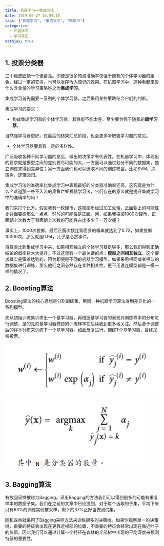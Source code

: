 ```yaml
---
title: 机器学习——集成方法
date: 2019-06-27 16:04:10
tags: ["机器学习", "集成学习", "西瓜书"]
categories:
  - 机器学习
  - 学习笔记
mathjax: true
---
```

## 1. 投票分类器

三个臭皮匠顶一个诸葛亮。即便是很多预测准确率仅强于随机的个体学习器的组合，经过一定的安排，也可以发挥令人惊讶的效果。在机器学习中，这种看起来没什么含金量的学习策略称之为**集成学习**。

集成学习首先需要一系列的个体学习器。之后采用某些策略结合它们的判断。

集成学习的要求：

- 构成集成学习器的个体学习器，其性能不能太差，至少要为强于随机的**弱学习器**。

当然强学习器更好。在最后的结果汇总阶段，也会更多听取强学习器的意见。

- 个体学习器要具有一定的多样性。

广泛吸收各种不同学习器的意见，做出的决策才有代表性。在机器学习中，体现出的要求就是模型之间的差别要尽可能的大。一方面可以通过划分不同的数据集，独立训练来得到差异性；另一方面我们也可以选取不同的训练模型，比如SVM、决策树、逻辑回归。

集成学习法的准确率比集成学习中表现最好的分类器准确率还高，这究竟是为什么？难道那一些不入流的臭鱼烂虾机器学习法，它们存在的意义就是提升集成学习中的准确率的吗？

我们来打个比方。假设我有一枚硬币，这枚硬币经过加工处理，正面朝上的可能性比背面要高那么一点点，51%的可能性是正面。问，如果我投掷1000次硬币，正面朝上次数大于背面朝上次数的可能性占比多少？一万次呢？

事实上，1000次投掷，最后正面次数比背面多的概率就达到了0.72，如果投掷10000次，那么就是0.94，几乎是必然事件。

将其类比到集成学习中来，如果相互独立的个体学习器足够多，那么我们得到正确结论的概率将大大提升。不过这里有一个最关键的点：**模型之间相互独立**。这个要求其实是蛮难达到的，因为即便是不同的机器学习模型，如果采用相同或者相似的数据集进行训练，那么他们之间必然存在某种相关性。更不用说连模型都是一模一样的情况了。

## 2. Boosting算法

Boosting算法的核心思想是分割训练集，用同一种机器学习算法得到差异化的一系列模型。

先从初始训练集训练出一个基学习器，再根据基学习器的表现对训练样本的分布进行调整，是的先前基学习器做错的训练样本在后续收到更多地关注。然后基于调整后的样本分布来训练下一个基学习器。如此反复进行，训练T个基学习器，最终加权投票。

![](机器学习——集成方法/2019-06-27-21-57-03.png)


![](机器学习——集成方法/2019-06-27-21-57-17.png)

## 3. Bagging算法

有放回采样被称为Bagging。采用Bagging的方法我们可以得到很多的可能有重复样本的数据子集。我们在之前的文章中已经提到，对于每个选取的子集，平均下来只有63%的训练实例被采样，剩下的37%正好当做测试集。

随机森林就采用了Bagging采样方法来训练很多的决策树。如果你观察单一的决策树，重要的特征会出现在更靠近根部的位置，不重要的特征会经常出现在靠近叶子的位置。因此我们可以通过计算一个特征在森林的全部树中出现的平均深度来预测特征的重要性。